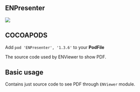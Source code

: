 ## ENPresenter

![](https://badgen.net/badge/stable/1.3.6/blue)

## COCOAPODS

Add `pod 'ENPresenter', '1.3.6'` to your **PodFile**

The source code used by ENViewer to show PDF.

## Basic usage

Contains just source code to see PDF through `ENViewer` module.
